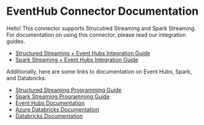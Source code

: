 # EventHub Connector Documentation

Hello! This connector supports Strucutred Streaming and Spark Streaming. For documentation on using this connector, please read our integration guides.

- [Structured Streaming + Event Hubs Integration Guide](structured-streaming-eventhubs-integration.md)
- [Spark Streaming + Event Hubs Integration Guide](spark-streaming-eventhubs-integration.md)

Additionally, here are some links to documentation on Event Hubs, Spark, and Databricks:

- [Structured Streaming Programming Guide](https://spark.apache.org/docs/latest/structured-streaming-programming-guide.html)
- [Spark Streaming Programming Guide](https://spark.apache.org/docs/latest/streaming-programming-guide.html)
- [Event Hubs Documentation](https://docs.microsoft.com/en-us/azure/event-hubs/event-hubs-what-is-event-hubs)
- [Azure Databricks Documentation](https://docs.azuredatabricks.net/index.html)
- [Databricks Documentation](https://docs.databricks.com/)
